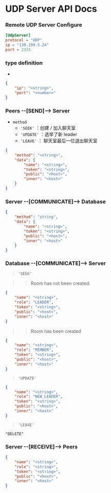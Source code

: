 # UDP Server API Docs

### Remote UDP Server Configure

```toml
[UdpServer]
protocol = "UDP"
ip = "139.199.5.24"
port = 2333
```

### type definition

* <host>
```json
{
    "ip": "<string>",
    "port": "<number>"
}
```

### Peers --[SEND]--> Server

- `method`
  - `'SEEK'` ：创建 / 加入聊天室
  - `'UPDATE'` ：选举了新 leader
  - `'LEAVE'` ： 聊天室最后一位退出聊天室

```json
{
    "method": "<string>",
    "data": {
        "name": "<string>",
        "token": "<string>",
        "public": "<host>",
        "inner": "<host>"
    }
}
```

### Server --[COMMUNICATE]--> Database

```json
{
    "method": "string",
    "data": {
        "name": "<string>",
        "token": "<string>",
        "public": "<host>",
        "inner": "<host>"
    }
}
```

### Database --[COMMUNICATE]--> Server

> `'SEEK'`

> > Room has not been created.

```json
{
    "name": "<string>",
    "role": "LEADER",
    "token": "<string>",
    "public": "<host>",
    "inner": "<host>"
}
```

> > Room has been created

```json
{
    "name": "<string>",
    "role": "MEMBER",
    "token": "<string>",
    "public": "<host>",
    "inner": "<host>"
}
```

> `'UPDATE'`

```json
{
    "name": "<string>",
    "role": "NEW_LEADER",
    "token": "<string>",
    "public": "<host>",
    "inner": "<host>"
}
```

> `'LEAVE'`

```
"DELETE"
```

### Server --[RECEIVE]--> Peers

```json
{
    "name": "<string>",
    "role": "<string>",
    "token": "<string>",
    "public": "<host>",
    "inner": "<host>"
}
```
